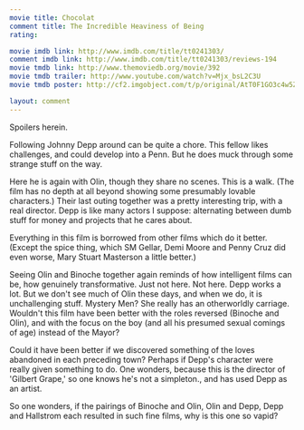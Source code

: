 ```yaml
---
movie title: Chocolat
comment title: The Incredible Heaviness of Being
rating: 

movie imdb link: http://www.imdb.com/title/tt0241303/
comment imdb link: http://www.imdb.com/title/tt0241303/reviews-194
movie tmdb link: http://www.themoviedb.org/movie/392
movie tmdb trailer: http://www.youtube.com/watch?v=Mjx_bsL2C3U
movie tmdb poster: http://cf2.imgobject.com/t/p/original/AtT0F1GO3c4w5ZKGiM7OZgGHW9a.jpg

layout: comment
---
```


Spoilers herein.

Following Johnny Depp around can be quite a chore. This fellow likes challenges, and could develop into a Penn. But he does muck through some strange stuff on the way.

Here he is again with Olin, though they share no scenes. This is a walk. (The film has no depth at all beyond showing some presumably lovable characters.) Their last outing together was a pretty interesting trip, with a real director. Depp is like many actors I suppose: alternating between dumb stuff for money and projects that he cares about.

Everything in this film is borrowed from other films which do it better. (Except the spice thing, which SM Gellar, Demi Moore and Penny Cruz did even worse, Mary Stuart Masterson a little better.)

Seeing Olin and Binoche together again reminds of how intelligent films can be, how genuinely transformative. Just not here. Not here. Depp works a lot. But we don't see much of Olin these days, and when we do, it is unchallenging stuff. Mystery Men? She really has an otherworldly carriage. Wouldn't this film have been better with the roles reversed (Binoche and Olin), and with the focus on the boy (and all his presumed sexual comings of age) instead of the Mayor?

Could it have been better if we discovered something of the loves abandoned in each preceding town? Perhaps if Depp's character were really given something to do. One wonders, because this is the director of 'Gilbert Grape,' so one knows he's not a simpleton., and has used Depp as an artist.

So one wonders, if the pairings of Binoche and Olin, Olin and Depp, Depp and Hallstrom each resulted in such fine films, why is this one so vapid?